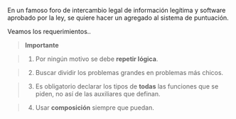 En un famoso foro de intercambio legal de información legítima y software aprobado por la ley, se quiere hacer un agregado al sistema de puntuación.

Veamos los requerimientos..

> **Importante**

> 1. Por ningún motivo se debe **repetir lógica**.

> 2. Buscar dividir los problemas grandes en problemas más chicos.

> 3. Es obligatorio declarar los tipos de **todas** las funciones que se piden, no así de las auxiliares que definan.

> 4. Usar **composición** siempre que puedan.

